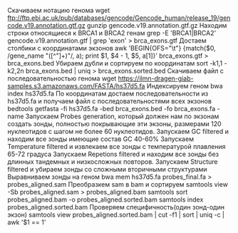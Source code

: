 Скачиваем нотацию генома
wget ftp://ftp.ebi.ac.uk/pub/databases/gencode/Gencode_human/release_19/gencode.v19.annotation.gtf.gz
gunzip gencode.v19.annotation.gtf.gz
Находим строки относящиеся к BRCA1 и BRCA2 генам
grep -E 'BRCA1|BRCA2' gencode.v19.annotation.gtf | grep 'exon' > brca_exons.gtf
Достаем столбики с координатами экзонов
awk 'BEGIN{OFS="\t"} {match($0, /gene_name "([^"]+)"/, a); print $1, $4 - 1, $5, a[1]}' brca_exons.gtf > brca_exons.bed
Убираем дубли и сортируем по координатам
sort -k1,1 -k2,2n brca_exons.bed | uniq > brca_exons.sorted.bed
Скачиваем файл с последовательностью генома 
wget https://ilmn-dragen-giab-samples.s3.amazonaws.com/FASTA/hs37d5.fa
Индексируем геном 
bwa index hs37d5.fa
По координатам достаем последовательности из hs37d5.fa и получаем файл с последовательностями всех экзонов
bedtools getfasta -fi hs37d5.fa -bed brca_exons.bed -fo brca_exons.fa -name
Запускаем Probes generation, который должен нам по экзонам создать зонды, полностью покрывающие эти экзоны, размерами 120 нуклеотидов с шагом не более 60 нуклеотидов.
Запускаем GC filtered и находим все зонды имеющие состав GC 40-60%
Запускаем Temperature filtered и извлекаем все зонды с температурой плавления 65-72 градуса
Запускаем Repetions filtered и находим все зонды без длинных тандемных и низкосложных повторов.
Запускаем Structure filtered и убираем зонды со сложными вторичными структурами
Выравниваем зонды на геном
bwa mem hs37d5.fa probes_final.fa > probes_aligned.sam
Преобразкем sam в bam и сортируем
samtools view -Sb probes_aligned.sam > probes_aligned.bam
samtools sort probes_aligned.bam -o probes_aligned.sorted.bam
samtools index probes_aligned.sorted.bam
Проверяем специфичность(один зонд-один экзон)
samtools view probes_aligned.sorted.bam | cut -f1 | sort | uniq -c | awk '$1 == 1'
